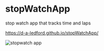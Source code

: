 # stopWatchApp
stop watch app that tracks time and laps

 https://d-a-ledford.github.io/stopWatchApp/
 
 ![stopwatch app](https://user-images.githubusercontent.com/26467304/27874438-7d7becfc-617d-11e7-823d-f9652461a40d.png)

 
